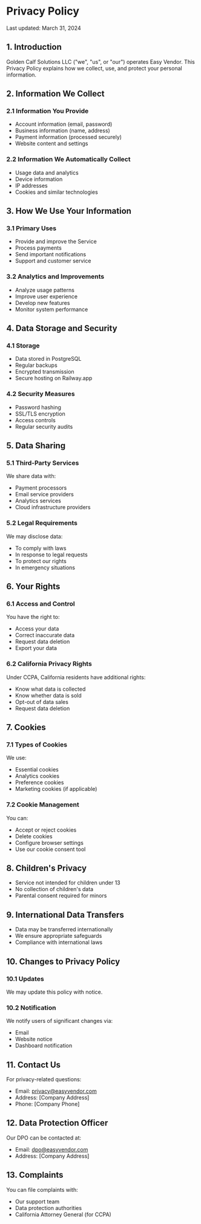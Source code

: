 # Privacy Policy

Last updated: March 31, 2024

## 1. Introduction

Golden Calf Solutions LLC ("we", "us", or "our") operates Easy Vendor. This Privacy Policy explains how we collect, use, and protect your personal information.

## 2. Information We Collect

### 2.1 Information You Provide

- Account information (email, password)
- Business information (name, address)
- Payment information (processed securely)
- Website content and settings

### 2.2 Information We Automatically Collect

- Usage data and analytics
- Device information
- IP addresses
- Cookies and similar technologies

## 3. How We Use Your Information

### 3.1 Primary Uses

- Provide and improve the Service
- Process payments
- Send important notifications
- Support and customer service

### 3.2 Analytics and Improvements

- Analyze usage patterns
- Improve user experience
- Develop new features
- Monitor system performance

## 4. Data Storage and Security

### 4.1 Storage

- Data stored in PostgreSQL
- Regular backups
- Encrypted transmission
- Secure hosting on Railway.app

### 4.2 Security Measures

- Password hashing
- SSL/TLS encryption
- Access controls
- Regular security audits

## 5. Data Sharing

### 5.1 Third-Party Services

We share data with:
- Payment processors
- Email service providers
- Analytics services
- Cloud infrastructure providers

### 5.2 Legal Requirements

We may disclose data:
- To comply with laws
- In response to legal requests
- To protect our rights
- In emergency situations

## 6. Your Rights

### 6.1 Access and Control

You have the right to:
- Access your data
- Correct inaccurate data
- Request data deletion
- Export your data

### 6.2 California Privacy Rights

Under CCPA, California residents have additional rights:
- Know what data is collected
- Know whether data is sold
- Opt-out of data sales
- Request data deletion

## 7. Cookies

### 7.1 Types of Cookies

We use:
- Essential cookies
- Analytics cookies
- Preference cookies
- Marketing cookies (if applicable)

### 7.2 Cookie Management

You can:
- Accept or reject cookies
- Delete cookies
- Configure browser settings
- Use our cookie consent tool

## 8. Children's Privacy

- Service not intended for children under 13
- No collection of children's data
- Parental consent required for minors

## 9. International Data Transfers

- Data may be transferred internationally
- We ensure appropriate safeguards
- Compliance with international laws

## 10. Changes to Privacy Policy

### 10.1 Updates

We may update this policy with notice.

### 10.2 Notification

We notify users of significant changes via:
- Email
- Website notice
- Dashboard notification

## 11. Contact Us

For privacy-related questions:
- Email: privacy@easyvendor.com
- Address: [Company Address]
- Phone: [Company Phone]

## 12. Data Protection Officer

Our DPO can be contacted at:
- Email: dpo@easyvendor.com
- Address: [Company Address]

## 13. Complaints

You can file complaints with:
- Our support team
- Data protection authorities
- California Attorney General (for CCPA) 